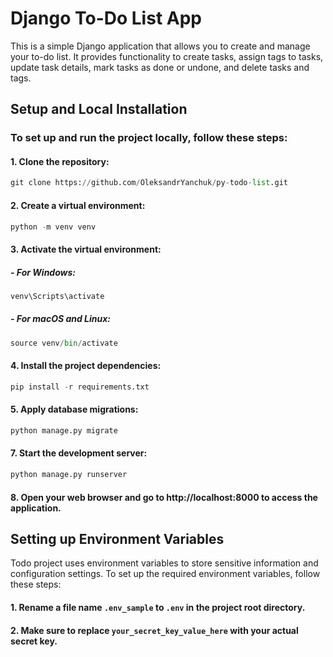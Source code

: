 # Django To-Do List App

This is a simple Django application that allows you to create and manage your to-do list. It provides functionality to create tasks, assign tags to tasks, update task details, mark tasks as done or undone, and delete tasks and tags.

## Setup and Local Installation

### To set up and run the project locally, follow these steps:

#### 1.  Clone the repository:

```python
git clone https://github.com/OleksandrYanchuk/py-todo-list.git
```
#### 2. Create a virtual environment:
```python
python -m venv venv
```
#### 3. Activate the virtual environment:
   
##### - For Windows:
```python
venv\Scripts\activate
```
##### -	For macOS and Linux:
```python
source venv/bin/activate
```
#### 4. Install the project dependencies:
```python
pip install -r requirements.txt
```
#### 5. Apply database migrations:
```python
python manage.py migrate
```

#### 7. Start the development server:
```python
python manage.py runserver
```
#### 8. Open your web browser and go to http://localhost:8000 to access the application.

## Setting up Environment Variables

Todo project uses environment variables to store sensitive information and configuration settings. To set up the required environment variables, follow these steps:

#### 1. Rename a file name `.env_sample` to `.env` in the project root directory.

#### 2. Make sure to replace `your_secret_key_value_here` with your actual secret key.
